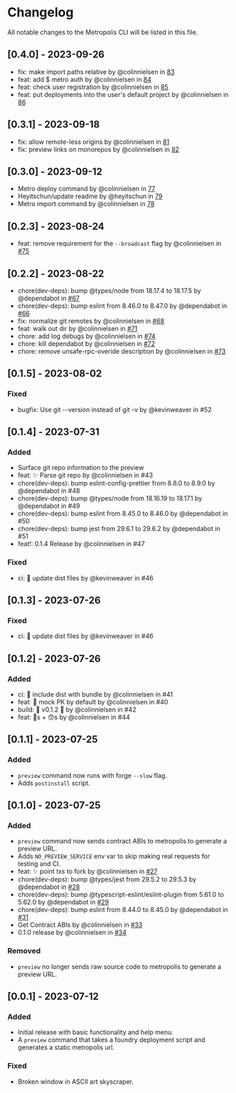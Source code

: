 # Changelog

All notable changes to the Metropolis CLI will be listed in this file.

## [0.4.0] - 2023-09-26

- fix: make import paths relative by @colinnielsen in
  [83](https://github.com/0xmetropolis/cli/pull/83)
- feat: add $ metro auth by @colinnielsen in [84](https://github.com/0xmetropolis/cli/pull/84)
- feat: check user registration by @colinnielsen in
  [85](https://github.com/0xmetropolis/cli/pull/85)
- feat: put deployments into the user's default project by @colinnielsen in
  [86](https://github.com/0xmetropolis/cli/pull/86)

## [0.3.1] - 2023-09-18

- fix: allow remote-less origins by @colinnielsen in
  [81](https://github.com/0xmetropolis/cli/pull/81)
- fix: preview links on monorepos by @colinnielsen in
  [82](https://github.com/0xmetropolis/cli/pull/82)

## [0.3.0] - 2023-09-12

- Metro deploy command by @colinnielsen in [77](https://github.com/0xmetropolis/cli/pull/77)
- Heyitschun/update readme by @heyitschun in [79](https://github.com/0xmetropolis/cli/pull/79)
- Metro import command by @colinnielsen in [78](https://github.com/0xmetropolis/cli/pull/78)

## [0.2.3] - 2023-08-24

- feat: remove requirement for the `--broadcast` flag by @colinnielsen in
  [#75](https://github.com/0xmetropolis/cli/pull/75)

## [0.2.2] - 2023-08-22

- chore(dev-deps): bump @types/node from 18.17.4 to 18.17.5 by @dependabot in
  [#67](https://github.com/0xmetropolis/cli/pull/67)
- chore(dev-deps): bump eslint from 8.46.0 to 8.47.0 by @dependabot in
  [#66](https://github.com/0xmetropolis/cli/pull/66)
- fix: normalize git remotes by @colinnielsen in [#68](https://github.com/0xmetropolis/cli/pull/68)
- feat: walk out dir by @colinnielsen in [#71](https://github.com/0xmetropolis/cli/pull/71)
- chore: add log debugs by @colinnielsen in [#74](https://github.com/0xmetropolis/cli/pull/74)
- chore: kill dependabot by @colinnielsen in [#72](https://github.com/0xmetropolis/cli/pull/72)
- chore: remove unsafe-rpc-overide description by @colinnielsen in
  [#73](https://github.com/0xmetropolis/cli/pull/73)

## [0.1.5] - 2023-08-02

### Fixed

- bugfix: Use git --version instead of git -v by @kevinweaver in #52

## [0.1.4] - 2023-07-31

### Added

- Surface git repo information to the preview
- feat: ✨ Parse git repo by @colinnielsen in #43
- chore(dev-deps): bump eslint-config-prettier from 8.8.0 to 8.9.0 by @dependabot in #48
- chore(dev-deps): bump @types/node from 18.16.19 to 18.17.1 by @dependabot in #49
- chore(dev-deps): bump eslint from 8.45.0 to 8.46.0 by @dependabot in #50
- chore(dev-deps): bump jest from 29.6.1 to 29.6.2 by @dependabot in #51
- feat!: 0.1.4 Release by @colinnielsen in #47

### Fixed

- ci: 🔖 update dist files by @kevinweaver in #46

## [0.1.3] - 2023-07-26

### Fixed

- ci: 🔖 update dist files by @kevinweaver in #46

## [0.1.2] - 2023-07-26

### Added

- ci: 🔖 include dist with bundle by @colinnielsen in #41
- feat: 🔐 mock PK by default by @colinnielsen in #40
- build: 🔖 v0.1.2 🎉 by @colinnielsen in #42
- feat: 🔔s + 😙s by @colinnielsen in #44

## [0.1.1] - 2023-07-25

### Added

- `preview` command now runs with forge `--slow` flag.
- Adds `postinstall` script.

## [0.1.0] - 2023-07-25

### Added

- `preview` command now sends contract ABIs to metropolis to generate a preview URL.
- Adds `NO_PREVIEW_SERVICE` env var to skip making real requests for testing and CI.
- feat: :sparkles: point txs to fork by @colinnielsen in
  [#27](https://github.com/0xmetropolis/cli/pull/27)
- chore(dev-deps): bump @types/jest from 29.5.2 to 29.5.3 by @dependabot in
  [#28](https://github.com/0xmetropolis/cli/pull/28)
- chore(dev-deps): bump @typescript-eslint/eslint-plugin from 5.61.0 to 5.62.0 by @dependabot in
  [#29](https://github.com/0xmetropolis/cli/pull/29)
- chore(dev-deps): bump eslint from 8.44.0 to 8.45.0 by @dependabot in
  [#31](https://github.com/0xmetropolis/cli/pull/31)
- Get Contract ABIs by @colinnielsen in [#33](https://github.com/0xmetropolis/cli/pull/33)
- 0.1.0 release by @colinnielsen in [#34](https://github.com/0xmetropolis/cli/pull/34)

### Removed

- `preview` no longer sends raw source code to metropolis to generate a preview URL.

## [0.0.1] - 2023-07-12

### Added

- Initial release with basic functionality and help menu.
- A `preview` command that takes a foundry deployment script and generates a static metropolis url.

### Fixed

- Broken window in ASCII art skyscraper.
